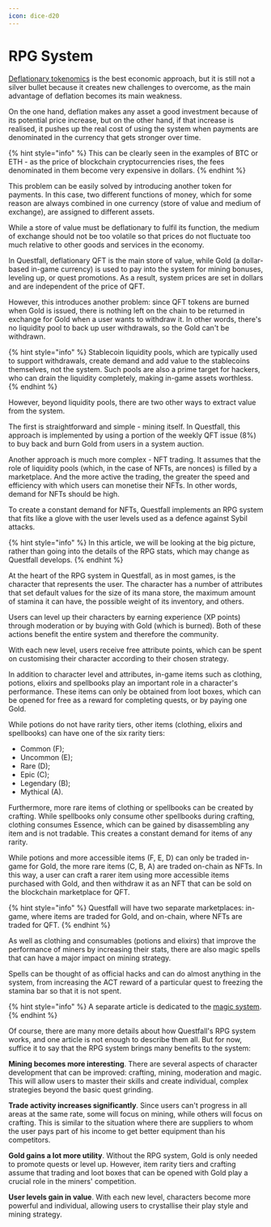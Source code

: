 ```yaml
---
icon: dice-d20
---
```


# RPG System

[Deflationary tokenomics](token-burning.md) is the best economic approach, but it is still not a silver bullet because it creates new challenges to overcome, as the main advantage of deflation becomes its main weakness.

On the one hand, deflation makes any asset a good investment because of its potential price increase, but on the other hand, if that increase is realised, it pushes up the real cost of using the system when payments are denominated in the currency that gets stronger over time.

{% hint style="info" %}
This can be clearly seen in the examples of BTC or ETH - as the price of blockchain cryptocurrencies rises, the fees denominated in them become very expensive in dollars.
{% endhint %}

This problem can be easily solved by introducing another token for payments. In this case, two different functions of money, which for some reason are always combined in one currency (store of value and medium of exchange), are assigned to different assets.

While a store of value must be deflationary to fulfil its function, the medium of exchange should not be too volatile so that prices do not fluctuate too much relative to other goods and services in the economy.

In Questfall, deflationary QFT is the main store of value, while Gold (a dollar-based in-game currency) is used to pay into the system for mining bonuses, leveling up, or quest promotions. As a result, system prices are set in dollars and are independent of the price of QFT.

However, this introduces another problem: since QFT tokens are burned when Gold is issued, there is nothing left on the chain to be returned in exchange for Gold when a user wants to withdraw it. In other words, there's no liquidity pool to back up user withdrawals, so the Gold can't be withdrawn.

{% hint style="info" %}
Stablecoin liquidity pools, which are typically used to support withdrawals, create demand and add value to the stablecoins themselves, not the system. Such pools are also a prime target for hackers, who can drain the liquidity completely, making in-game assets worthless.
{% endhint %}

However, beyond liquidity pools, there are two other ways to extract value from the system.&#x20;

The first is straightforward and simple - mining itself. In Questfall, this approach is implemented by using a portion of the weekly QFT issue (8%) to buy back and burn Gold from users in a system auction.

Another approach is much more complex - NFT trading. It assumes that the role of liquidity pools (which, in the case of NFTs, are nonces) is filled by a marketplace. And the more active the trading, the greater the speed and efficiency with which users can monetise their NFTs. In other words, demand for NFTs should be high.

To create a constant demand for NFTs, Questfall implements an RPG system that fits like a glove with the user levels used as a defence against Sybil attacks.

{% hint style="info" %}
In this article, we will be looking at the big picture, rather than going into the details of the RPG stats, which may change as Questfall develops.
{% endhint %}

At the heart of the RPG system in Questfall, as in most games, is the character that represents the user. The character has a number of attributes that set default values for the size of its mana store, the maximum amount of stamina it can have, the possible weight of its inventory, and others.

Users can level up their characters by earning experience (XP points) through moderation or by buying with Gold (which is burned). Both of these actions benefit the entire system and therefore the community.

With each new level, users receive free attribute points, which can be spent on customising their character according to their chosen strategy.

In addition to character level and attributes, in-game items such as clothing, potions, elixirs and spellbooks play an important role in a character's performance. These items can only be obtained from loot boxes, which can be opened for free as a reward for completing quests, or by paying one Gold.

While potions do not have rarity tiers, other items (clothing, elixirs and spellbooks) can have one of the six rarity tiers:

* Common (F);
* Uncommon (E);
* Rare (D);
* Epic (C);
* Legendary (B);
* Mythical (A).

Furthermore, more rare items of clothing or spellbooks can be created by crafting. While spellbooks only consume other spellbooks during crafting, clothing consumes Essence, which can be gained by disassembling any item and is not tradable. This creates a constant demand for items of any rarity.

While potions and more accessible items (F, E, D) can only be traded in-game for Gold, the more rare items (C, B, A) are traded on-chain as NFTs. In this way, a user can craft a rarer item using more accessible items purchased with Gold, and then withdraw it as an NFT that can be sold on the blockchain marketplace for QFT.

{% hint style="info" %}
Questfall will have two separate marketplaces: in-game, where items are traded for Gold, and on-chain, where NFTs are traded for QFT.
{% endhint %}

As well as clothing and consumables (potions and elixirs) that improve the performance of miners by increasing their stats, there are also magic spells that can have a major impact on mining strategy.

Spells can be thought of as official hacks and can do almost anything in the system, from increasing the ACT reward of a particular quest to freezing the stamina bar so that it is not spent.

{% hint style="info" %}
A separate article is dedicated to the [magic system](../user-mining/magic.md).
{% endhint %}

Of course, there are many more details about how Questfall's RPG system works, and one article is not enough to describe them all. But for now, suffice it to say that the RPG system brings many benefits to the system:

**Mining becomes more interesting**. There are several aspects of character development that can be improved: crafting, mining, moderation and magic. This will allow users to master their skills and create individual, complex strategies beyond the basic quest grinding.

**Trade activity increases significantly**. Since users can't progress in all areas at the same rate, some will focus on mining, while others will focus on crafting. This is similar to the situation where there are suppliers to whom the user pays part of his income to get better equipment than his competitors.

**Gold gains a lot more utility**. Without the RPG system, Gold is only needed to promote quests or level up. However, item rarity tiers and crafting assume that trading and loot boxes that can be opened with Gold play a crucial role in the miners' competition.

**User levels gain in value**. With each new level, characters become more powerful and individual, allowing users to crystallise their play style and mining strategy.

